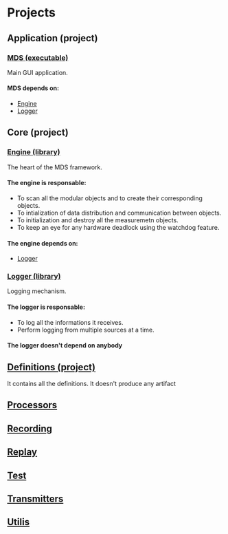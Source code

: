 # Projects

## Application (project)

### [MDS (executable)](./application/README.md)
Main GUI application.

#### MDS depends on:
* [Engine](./core/engine/README.md)
* [Logger](./core/logger/README.md)

## Core (project)
### [Engine (library)](./core/engine/README.md)

The heart of the MDS framework. 
#### The engine is responsable:
* To scan all the modular objects and to create their corresponding objects.
* To intialization of data distribution and communication between objects.
* To initialization and destroy all the measuremetn objects.
* To keep an eye for any hardware deadlock using the watchdog feature.

#### The engine depends on:
* [Logger](./core/logger/README.md)

### [Logger (library)](./core/logger/README.md)

Logging mechanism.

#### The logger is responsable:
* To log all the informations it receives.
* Perform logging from multiple sources at a time.

#### The logger doesn't depend on anybody

## [Definitions (project)](./definitions/README.md)

It contains all the definitions. It doesn't produce any artifact

## [Processors](./processors/README.md)

## [Recording](./recording/README.md)

## [Replay](./replay/README.md)

## [Test](./test/README.md)

## [Transmitters](./transmitters/README.md)

## [Utilis](./utilis/README.md)
